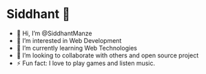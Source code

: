 # Siddhant 🌻
- 👋 Hi, I’m @SiddhantManze
- 👀 I’m interested in Web Development
- 🌱 I’m currently learning Web Technologies
- 💞️ I’m looking to collaborate with others and open source project
- ⚡ Fun fact: I love to play games and listen music.

<!---
SiddhantManze/SiddhantManze is a ✨ special ✨ repository because its `README.md` (this file) appears on your GitHub profile.
You can click the Preview link to take a look at your changes.
--->
